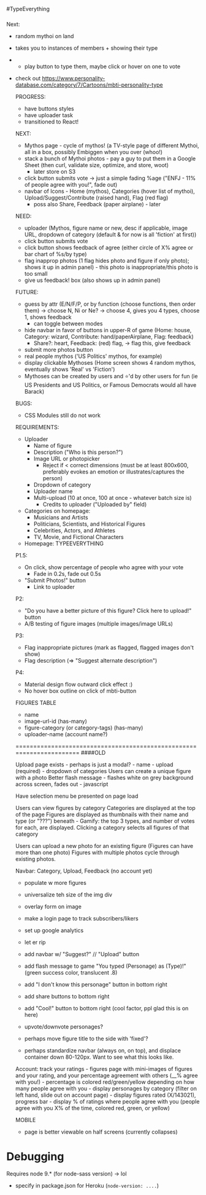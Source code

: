 #TypeEverything

###

Next:
- random mythoi on land
- takes you to instances of members + showing their type
- + play button to type them, maybe click or hover on one to vote

- check out https://www.personality-database.com/category/7/Cartoons/mbti-personality-type

	PROGRESS:
	- have buttons styles
	- have uploader task
	- transitioned to React!

	NEXT:
	- Mythos page - cycle of mythos! (a TV-style page of different Mythoi, all in a box, possibly Embiggen when you over (whoo!)
	- stack a bunch of Mythoi photos - pay a guy to put them in a Google Sheet (then curl, validate size, optimize, and store, woot)
	  - later store on S3
	- click button submits vote -> just a simple fading %age ("ENFJ - 11% of people agree with you!", fade out)
	- navbar of Icons - Home (mythos), Categories (hover list of mythoi), Upload/Suggest/Contribute (raised hand), Flag (red flag)
	  - poss also Share, Feedback (paper airplane) - later
	
	NEED:
	- uploader (Mythos, figure name or new, desc if applicable, image URL, dropdown of category (default & for now is all 'fiction' at first))
	- click button submits vote
	- click button shows feedback of agree (either circle of X% agree or bar chart of %s/by type)
	- flag inapprop photos (1 flag hides photo and figure if only photo); shows it up in admin panel) - this photo is inappropriate/this photo is too small
	- give us feedback! box (also shows up in admin panel)
	
	FUTURE:
	- guess by attr (E/N/F/P, or by function (choose functions, then order them) -> choose N, Ni or Ne? -> choose 4, gives you 4 types, choose 1, shows feedback
		- can toggle between modes
	- hide navbar in favor of buttons in upper-R of game (Home: house, Category: wizard, Contribute: hand/paperAirplane, Flag: feedback)
		- Share?: heart, Feedback: (red) flag, -> flag this, give feedback
	- submit more photos button
	- real people mythos ('US Politics' mythos, for example)
	- display clickable Mythoses (Home screen shows 4 random mythos, eventually shows 'Real' vs 'Fiction')
	- Mythoses can be created by users and :star:'d by other users for fun (ie US Presidents and US Politics, or Famous Democrats would all have Barack)
	
	BUGS:
	- CSS Modules still do not work
	
	REQUIREMENTS:
	* Uploader
	  - Name of figure
	  - Description ("Who is this person?")
	  - Image URL or photopicker
	      - Reject if < correct dimensions (must be at least 800x600, preferably evokes an emotion or illustrates/captures the person)
	  - Dropdown of category
	  - Uploader name
	  - Multi-upload (10 at once, 100 at once - whatever batch size is)
	      - Credits to uploader ("Uploaded by" field)
	* Categories on homepage:
	  - Musicians and Artists
	  - Politicians, Scientists, and Historical Figures
	  - Celebrities, Actors, and Athletes
	  - TV, Movie, and Fictional Characters
	* Homepage: TYPEEVERYTHING
	
	
	P1.5:
	* On click, show percentage of people who agree with your vote
	  - Fade in 0.2s, fade out 0.5s
	* "Submit Photos!" button
	  - Link to uploader
	
	P2:
	* "Do you have a better picture of this figure? Click here to upload!" button
	* A/B testing of figure images (multiple images/image URLs)
	
	
	P3:
	* Flag inappropriate pictures (mark as flagged, flagged images don't show)
	* Flag description (=> "Suggest alternate description")
	
	P4:
	* Material design flow outward click effect :)
	* No hover box outline on click of mbti-button
	    
	
	FIGURES TABLE
	- name
	- image-url-id (has-many)
	- figure-category (or category-tags) (has-many)
	- uploader-name (account name?)
	
	
	
	
	
	
	=====================================================================
	####OLD
	
	
	Upload page exists - perhaps is just a modal?
		- name
		- upload (required)
		- dropdown of categories
	Users can create a unique figure with a photo
	Better flash message - flashes white on grey background across screen, fades out - javascript
	
	Have selection menu be presented on page load
	
	
	
	Users can view figures by category
	Categories are displayed at the top of the page
	Figures are displayed as thumbnails with their name and type (or "???") beneath
	  - Gamify: the top 3 types, and number of votes for each, are displayed.
	Clicking a category selects all figures of that category
	
	Users can upload a new photo for an existing figure (Figures can have more than one photo)
	Figures with multiple photos cycle through existing photos.
	
	Navbar: Category, Upload, Feedback (no account yet)
	
	- populate w more figures
	- universalize teh size of the img div
	- overlay form on image
	- make a login page to track subscribers/likers
	- set up google analytics
	- let er rip
	
	- add navbar w/ "Suggest?" // "Upload" button
	- add flash message to game "You typed (Personage) as (Type)!" (green success color, translucent .8)
	- add "I don't know this personage" button in bottom right
	- add share buttons to bottom right
	- add "Cool!" button to bottom right (cool factor, ppl glad this is on here)
	- upvote/downvote personages?
	
	- perhaps move figure title to the side with 'fixed'?
	- perhaps standardize navbar (always on, on top), and displace container down 80-120px. Want to see what this looks like.
	
	
	Account: track your ratings
		- figures page with mini-images of figures and your rating, and your percentage agreement with others (__% agree with you!)
		- percentage is colored red/green/yellow depending on how many people agree with you
		- display personages by category (filter on left hand, slide out on account page)
		- display figures rated (X/143021), progress bar
		- display % of ratings where people agree with you (people agree with you X% of the time, colored red, green, or yellow)
	
	
	MOBILE
	- page is better viewable on half screens (currently collapses)
	
# Debugging

Requires node 9.* (for node-sass version) -> lol
- specify in package.json for Heroku (`node-version: ....`)
